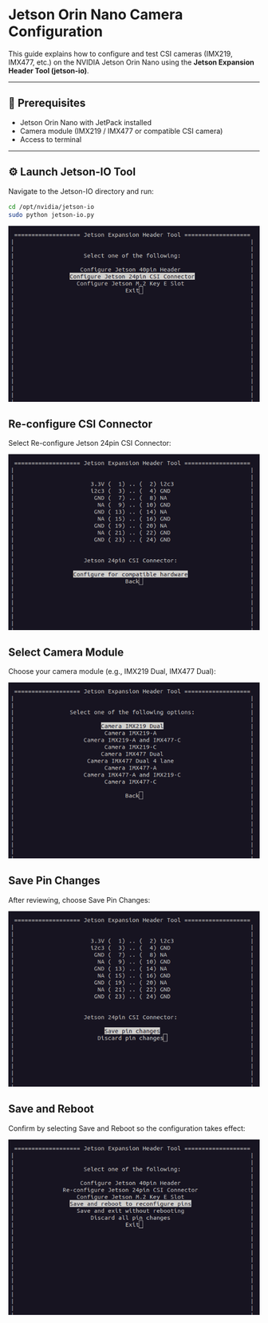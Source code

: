 # Jetson Orin Nano Camera Configuration

This guide explains how to configure and test CSI cameras (IMX219, IMX477, etc.) on the NVIDIA Jetson Orin Nano using the **Jetson Expansion Header Tool (jetson-io)**.

---

## 📌 Prerequisites
- Jetson Orin Nano with JetPack installed
- Camera module (IMX219 / IMX477 or compatible CSI camera)
- Access to terminal

---

## ⚙️ Launch Jetson-IO Tool
Navigate to the Jetson-IO directory and run:

```bash
cd /opt/nvidia/jetson-io
sudo python jetson-io.py
```
![Jetson IO Main Menu](images/image1.png)

## Re-configure CSI Connector
Select Re-configure Jetson 24pin CSI Connector:

![Select Reconfigure](images/image2.png)

## Select Camera Module
Choose your camera module (e.g., IMX219 Dual, IMX477 Dual):

![Select Camera Module](images/image3.png)

## Save Pin Changes
After reviewing, choose Save Pin Changes:

![Save Pin changes](images/image4.png)

## Save and Reboot
Confirm by selecting Save and Reboot so the configuration takes effect:

![Save and Reboot](images/image5.png)



